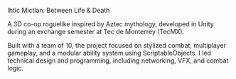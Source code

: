 Ihtic Mictlan: Between Life & Death

A 3D co-op roguelike inspired by Aztec mythology, developed in Unity during an exchange semester at Tec de Monterrey (TecMX).

Built with a team of 10, the project focused on stylized combat, multiplayer gameplay, and a modular ability system using ScriptableObjects. I led technical design and programming, including networking, VFX, and combat logic.

